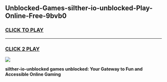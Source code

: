 
## Unblocked-Games-silther-io-unblocked-Play-Online-Free-9bvb0
<h3>
<a href="https://premium76.site?title=silther-io-unblocked&ref=26A">CLICK TO PLAY</a></h3>
<hr>

<h3>
<a href="https://premium76.site?title=silther-io-unblocked&ref=26A">CLICK 2 PLAY</a>
  
</h3>

<a href="https://premium76.site?title=silther-io-unblocked&ref=26A"><img src="https://clearcache.store/games.png"></a>


**silther-io-unblocked games unblocked: Your Gateway to Fun and Accessible Online Gaming**
